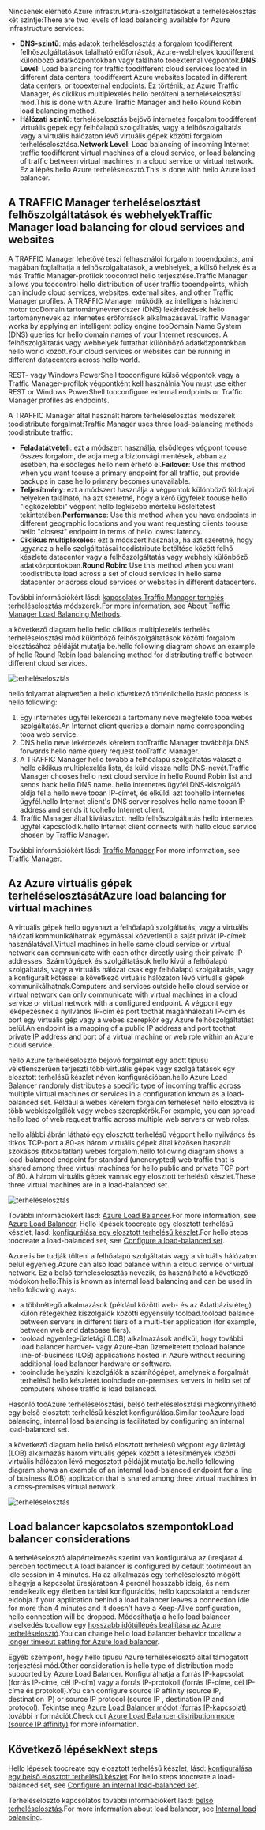 

<span data-ttu-id="1d6c8-101">Nincsenek elérhető Azure infrastruktúra-szolgáltatásokat a terheléselosztás két szintje:</span><span class="sxs-lookup"><span data-stu-id="1d6c8-101">There are two levels of load balancing available for Azure infrastructure services:</span></span>

* <span data-ttu-id="1d6c8-102">**DNS-szintű**: más adatok terheléselosztás a forgalom toodifferent felhőszolgáltatások található erőforrások, Azure-webhelyek toodifferent különböző adatközpontokban vagy található tooexternal végpontok.</span><span class="sxs-lookup"><span data-stu-id="1d6c8-102">**DNS Level**:  Load balancing for traffic toodifferent cloud services located in different data centers, toodifferent Azure websites located in different data centers, or tooexternal endpoints.</span></span> <span data-ttu-id="1d6c8-103">Ez történik, az Azure Traffic Manager, és ciklikus multiplexelés hello betölteni a terheléselosztási mód.</span><span class="sxs-lookup"><span data-stu-id="1d6c8-103">This is done with Azure Traffic Manager and hello Round Robin load balancing method.</span></span>
* <span data-ttu-id="1d6c8-104">**Hálózati szintű**: terheléselosztás bejövő internetes forgalom toodifferent virtuális gépek egy felhőalapú szolgáltatás, vagy a felhőszolgáltatás vagy a virtuális hálózaton lévő virtuális gépek közötti forgalom terheléselosztása.</span><span class="sxs-lookup"><span data-stu-id="1d6c8-104">**Network Level**:  Load balancing of incoming Internet traffic toodifferent virtual machines of a cloud service, or load balancing of traffic between virtual machines in a cloud service or virtual network.</span></span> <span data-ttu-id="1d6c8-105">Ez a lépés hello Azure terheléselosztó.</span><span class="sxs-lookup"><span data-stu-id="1d6c8-105">This is done with hello Azure load balancer.</span></span>

## <a name="traffic-manager-load-balancing-for-cloud-services-and-websites"></a><span data-ttu-id="1d6c8-106">A TRAFFIC Manager terheléselosztást felhőszolgáltatások és webhelyek</span><span class="sxs-lookup"><span data-stu-id="1d6c8-106">Traffic Manager load balancing for cloud services and websites</span></span>
<span data-ttu-id="1d6c8-107">A TRAFFIC Manager lehetővé teszi felhasználói forgalom tooendpoints, ami magában foglalhatja a felhőszolgáltatások, a webhelyek, a külső helyek és a más Traffic Manager-profilok toocontrol hello terjesztése.</span><span class="sxs-lookup"><span data-stu-id="1d6c8-107">Traffic Manager allows you toocontrol hello distribution of user traffic tooendpoints, which can include cloud services, websites, external sites, and other Traffic Manager profiles.</span></span> <span data-ttu-id="1d6c8-108">A TRAFFIC Manager működik az intelligens házirend motor tooDomain tartománynévrendszer (DNS) lekérdezések hello tartománynevek az internetes erőforrások alkalmazásával.</span><span class="sxs-lookup"><span data-stu-id="1d6c8-108">Traffic Manager works by applying an intelligent policy engine tooDomain Name System (DNS) queries for hello domain names of your Internet resources.</span></span> <span data-ttu-id="1d6c8-109">A felhőszolgáltatás vagy webhelyek futtathat különböző adatközpontokban hello world között.</span><span class="sxs-lookup"><span data-stu-id="1d6c8-109">Your cloud services or websites can be running in different datacenters across hello world.</span></span>

<span data-ttu-id="1d6c8-110">REST- vagy Windows PowerShell tooconfigure külső végpontok vagy a Traffic Manager-profilok végpontként kell használnia.</span><span class="sxs-lookup"><span data-stu-id="1d6c8-110">You must use either REST or Windows PowerShell tooconfigure external endpoints or Traffic Manager profiles as endpoints.</span></span>

<span data-ttu-id="1d6c8-111">A TRAFFIC Manager által használt három terheléselosztás módszerek toodistribute forgalmat:</span><span class="sxs-lookup"><span data-stu-id="1d6c8-111">Traffic Manager uses three load-balancing methods toodistribute traffic:</span></span>

* <span data-ttu-id="1d6c8-112">**Feladatátvételi**: ezt a módszert használja, elsődleges végpont toouse összes forgalom, de adja meg a biztonsági mentések, abban az esetben, ha elsődleges hello nem érhető el.</span><span class="sxs-lookup"><span data-stu-id="1d6c8-112">**Failover**:  Use this method when you want toouse a primary endpoint for all traffic, but provide backups in case hello primary becomes unavailable.</span></span>
* <span data-ttu-id="1d6c8-113">**Teljesítmény**: ezt a módszert használja a végpontok különböző földrajzi helyeken található, ha azt szeretné, hogy a kérő ügyfelek toouse hello "legközelebbi" végpont hello legkisebb mértékű késleltetést tekintetében.</span><span class="sxs-lookup"><span data-stu-id="1d6c8-113">**Performance**:  Use this method when you have endpoints in different geographic locations and you want requesting clients toouse hello "closest" endpoint in terms of hello lowest latency.</span></span>
* <span data-ttu-id="1d6c8-114">**Ciklikus multiplexelés:** ezt a módszert használja, ha azt szeretné, hogy ugyanaz a hello szolgáltatásai toodistribute betöltése között felhő készlete datacenter vagy a felhőszolgáltatás vagy webhely különböző adatközpontokban.</span><span class="sxs-lookup"><span data-stu-id="1d6c8-114">**Round Robin:**  Use this method when you want toodistribute load across a set of cloud services in hello same datacenter or across cloud services or websites in different datacenters.</span></span>

<span data-ttu-id="1d6c8-115">További információkért lásd: [kapcsolatos Traffic Manager terhelés terheléselosztás módszerek](../articles/traffic-manager/traffic-manager-routing-methods.md).</span><span class="sxs-lookup"><span data-stu-id="1d6c8-115">For more information, see [About Traffic Manager Load Balancing Methods](../articles/traffic-manager/traffic-manager-routing-methods.md).</span></span>

<span data-ttu-id="1d6c8-116">a következő diagram hello hello ciklikus multiplexelés terhelés terheléselosztási mód különböző felhőszolgáltatások közötti forgalom elosztásához példáját mutatja be.</span><span class="sxs-lookup"><span data-stu-id="1d6c8-116">hello following diagram shows an example of hello Round Robin load balancing method for distributing traffic between different cloud services.</span></span>

![terheléselosztás](./media/virtual-machines-common-load-balance/TMSummary.png)

<span data-ttu-id="1d6c8-118">hello folyamat alapvetően a hello következő történik:</span><span class="sxs-lookup"><span data-stu-id="1d6c8-118">hello basic process is hello following:</span></span>

1. <span data-ttu-id="1d6c8-119">Egy internetes ügyfél lekérdezi a tartomány neve megfelelő tooa webes szolgáltatás.</span><span class="sxs-lookup"><span data-stu-id="1d6c8-119">An Internet client queries a domain name corresponding tooa web service.</span></span>
2. <span data-ttu-id="1d6c8-120">DNS hello neve lekérdezés kérelem tooTraffic Manager továbbítja.</span><span class="sxs-lookup"><span data-stu-id="1d6c8-120">DNS forwards hello name query request tooTraffic Manager.</span></span>
3. <span data-ttu-id="1d6c8-121">A TRAFFIC Manager hello tovább a felhőalapú szolgáltatás választ a hello ciklikus multiplexelés lista, és küld vissza hello DNS-nevét.</span><span class="sxs-lookup"><span data-stu-id="1d6c8-121">Traffic Manager chooses hello next cloud service in hello Round Robin list and sends back hello DNS name.</span></span> <span data-ttu-id="1d6c8-122">hello internetes ügyfél DNS-kiszolgáló oldja fel a hello neve tooan IP-címet, és elküldi azt toohello internetes ügyfél.</span><span class="sxs-lookup"><span data-stu-id="1d6c8-122">hello Internet client's DNS server resolves hello name tooan IP address and sends it toohello Internet client.</span></span>
4. <span data-ttu-id="1d6c8-123">Traffic Manager által kiválasztott hello felhőszolgáltatás hello internetes ügyfél kapcsolódik.</span><span class="sxs-lookup"><span data-stu-id="1d6c8-123">hello Internet client connects with hello cloud service chosen by Traffic Manager.</span></span>

<span data-ttu-id="1d6c8-124">További információkért lásd: [Traffic Manager](../articles/traffic-manager/traffic-manager-overview.md).</span><span class="sxs-lookup"><span data-stu-id="1d6c8-124">For more information, see [Traffic Manager](../articles/traffic-manager/traffic-manager-overview.md).</span></span>

## <a name="azure-load-balancing-for-virtual-machines"></a><span data-ttu-id="1d6c8-125">Az Azure virtuális gépek terheléselosztását</span><span class="sxs-lookup"><span data-stu-id="1d6c8-125">Azure load balancing for virtual machines</span></span>
<span data-ttu-id="1d6c8-126">A virtuális gépek hello ugyanazt a felhőalapú szolgáltatás, vagy a virtuális hálózati kommunikálhatnak egymással közvetlenül a saját privát IP-címek használatával.</span><span class="sxs-lookup"><span data-stu-id="1d6c8-126">Virtual machines in hello same cloud service or virtual network can communicate with each other directly using their private IP addresses.</span></span> <span data-ttu-id="1d6c8-127">Számítógépek és szolgáltatások hello kívül a felhőalapú szolgáltatás, vagy a virtuális hálózat csak egy felhőalapú szolgáltatás, vagy a konfigurált kötéssel a következő virtuális hálózaton lévő virtuális gépek kommunikálhatnak.</span><span class="sxs-lookup"><span data-stu-id="1d6c8-127">Computers and services outside hello cloud service or virtual network can only communicate with virtual machines in a cloud service or virtual network with a configured endpoint.</span></span> <span data-ttu-id="1d6c8-128">A végpont egy leképezésnek a nyilvános IP-cím és port toothat magánhálózati IP-cím és port egy virtuális gép vagy a webes szerepkör egy Azure felhőszolgáltatást belül.</span><span class="sxs-lookup"><span data-stu-id="1d6c8-128">An endpoint is a mapping of a public IP address and port toothat private IP address and port of a virtual machine or web role within an Azure cloud service.</span></span>

<span data-ttu-id="1d6c8-129">hello Azure terheléselosztó bejövő forgalmat egy adott típusú véletlenszerűen terjeszti több virtuális gépek vagy szolgáltatások egy elosztott terhelésű készlet néven konfigurációban.</span><span class="sxs-lookup"><span data-stu-id="1d6c8-129">hello Azure Load Balancer randomly distributes a specific type of incoming traffic across multiple virtual machines or services in a configuration known as a load-balanced set.</span></span> <span data-ttu-id="1d6c8-130">Például a webes kérelem forgalom terhelését hello elosztva is több webkiszolgálók vagy webes szerepkörök.</span><span class="sxs-lookup"><span data-stu-id="1d6c8-130">For example, you can spread hello load of web request traffic across multiple web servers or web roles.</span></span>

<span data-ttu-id="1d6c8-131">hello alábbi ábrán látható egy elosztott terhelésű végpont hello nyilvános és titkos TCP-port a 80-as három virtuális gépek által közösen használt szokásos (titkosítatlan) webes forgalom.</span><span class="sxs-lookup"><span data-stu-id="1d6c8-131">hello following diagram shows a load-balanced endpoint for standard (unencrypted) web traffic that is shared among three virtual machines for hello public and private TCP port of 80.</span></span> <span data-ttu-id="1d6c8-132">A három virtuális gépek vannak egy elosztott terhelésű készlet.</span><span class="sxs-lookup"><span data-stu-id="1d6c8-132">These three virtual machines are in a load-balanced set.</span></span>

![terheléselosztás](./media/virtual-machines-common-load-balance/LoadBalancing.png)

<span data-ttu-id="1d6c8-134">További információkért lásd: [Azure Load Balancer](../articles/load-balancer/load-balancer-overview.md).</span><span class="sxs-lookup"><span data-stu-id="1d6c8-134">For more information, see [Azure Load Balancer](../articles/load-balancer/load-balancer-overview.md).</span></span> <span data-ttu-id="1d6c8-135">Hello lépések toocreate egy elosztott terhelésű készlet, lásd: [konfigurálása egy elosztott terhelésű készlet](../articles/load-balancer/load-balancer-get-started-internet-arm-ps.md).</span><span class="sxs-lookup"><span data-stu-id="1d6c8-135">For hello steps toocreate a load-balanced set, see [Configure a load-balanced set](../articles/load-balancer/load-balancer-get-started-internet-arm-ps.md).</span></span>

<span data-ttu-id="1d6c8-136">Azure is be tudják tölteni a felhőalapú szolgáltatás vagy a virtuális hálózaton belül egyenleg.</span><span class="sxs-lookup"><span data-stu-id="1d6c8-136">Azure can also load balance within a cloud service or virtual network.</span></span> <span data-ttu-id="1d6c8-137">Ez a belső terheléselosztás nevezik, és használható a következő módokon hello:</span><span class="sxs-lookup"><span data-stu-id="1d6c8-137">This is known as internal load balancing and can be used in hello following ways:</span></span>

* <span data-ttu-id="1d6c8-138">a többrétegű alkalmazások (például közötti web- és az Adatbázisréteg) külön rétegekhez kiszolgálók közötti egyensúly tooload.</span><span class="sxs-lookup"><span data-stu-id="1d6c8-138">tooload balance between servers in different tiers of a multi-tier application (for example, between web and database tiers).</span></span>
* <span data-ttu-id="1d6c8-139">tooload egyenleg-üzletági (LOB) alkalmazások anélkül, hogy további load balancer hardver- vagy Azure-ban üzemeltetett.</span><span class="sxs-lookup"><span data-stu-id="1d6c8-139">tooload balance line-of-business (LOB) applications hosted in Azure without requiring additional load balancer hardware or software.</span></span>
* <span data-ttu-id="1d6c8-140">tooinclude helyszíni kiszolgálók a számítógépet, amelynek a forgalmát terhelésű hello készletét.</span><span class="sxs-lookup"><span data-stu-id="1d6c8-140">tooinclude on-premises servers in hello set of computers whose traffic is load balanced.</span></span>

<span data-ttu-id="1d6c8-141">Hasonló tooAzure terheléselosztási, belső terheléselosztási megkönnyíthető egy belső elosztott terhelésű készlet konfigurálása.</span><span class="sxs-lookup"><span data-stu-id="1d6c8-141">Similar tooAzure load balancing, internal load balancing is facilitated by configuring an internal load-balanced set.</span></span>

<span data-ttu-id="1d6c8-142">a következő diagram hello belső elosztott terhelésű végpont egy üzletági (LOB) alkalmazás három virtuális gépek között a létesítmények közötti virtuális hálózaton lévő megosztott példáját mutatja be.</span><span class="sxs-lookup"><span data-stu-id="1d6c8-142">hello following diagram shows an example of an internal load-balanced endpoint for a line of business (LOB) application that is shared among three virtual machines in a cross-premises virtual network.</span></span>

![terheléselosztás](./media/virtual-machines-common-load-balance/LOBServers.png)

## <a name="load-balancer-considerations"></a><span data-ttu-id="1d6c8-144">Load balancer kapcsolatos szempontok</span><span class="sxs-lookup"><span data-stu-id="1d6c8-144">Load balancer considerations</span></span>
<span data-ttu-id="1d6c8-145">A terheléselosztó alapértelmezés szerint van konfigurálva az üresjárat 4 percben tootimeout.</span><span class="sxs-lookup"><span data-stu-id="1d6c8-145">A load balancer is configured by default tootimeout an idle session in 4 minutes.</span></span> <span data-ttu-id="1d6c8-146">Ha az alkalmazás egy terheléselosztó mögött elhagyja a kapcsolat üresjáratban 4 percnél hosszabb ideig, és nem rendelkezik egy életben tartási konfigurációs, hello kapcsolatot a rendszer eldobja.</span><span class="sxs-lookup"><span data-stu-id="1d6c8-146">If your application behind a load balancer leaves a connection idle for more than 4 minutes and it doesn't have a Keep-Alive configuration, hello connection will be dropped.</span></span> <span data-ttu-id="1d6c8-147">Módosíthatja a hello load balancer viselkedés tooallow egy [hosszabb időtúllépés beállítása az Azure terheléselosztó](../articles/load-balancer/load-balancer-tcp-idle-timeout.md).</span><span class="sxs-lookup"><span data-stu-id="1d6c8-147">You can change hello load balancer behavior tooallow a [longer timeout setting for Azure load balancer](../articles/load-balancer/load-balancer-tcp-idle-timeout.md).</span></span>

<span data-ttu-id="1d6c8-148">Egyéb szempont, hogy hello típusú Azure terheléselosztó által támogatott terjesztési mód.</span><span class="sxs-lookup"><span data-stu-id="1d6c8-148">Other consideration is hello type of distribution mode supported by Azure Load Balancer.</span></span> <span data-ttu-id="1d6c8-149">Konfigurálhatja a forrás IP-kapcsolat (forrás IP-címe, cél IP-cím) vagy a forrás IP-protokoll (forrás IP-címe, cél IP-címe és protokoll).</span><span class="sxs-lookup"><span data-stu-id="1d6c8-149">You can configure source IP affinity (source IP, destination IP) or source IP protocol (source IP , destination IP and protocol).</span></span> <span data-ttu-id="1d6c8-150">Tekintse meg [Azure Load Balancer módot (forrás IP-kapcsolat)](../articles/load-balancer/load-balancer-distribution-mode.md) további információt.</span><span class="sxs-lookup"><span data-stu-id="1d6c8-150">Check out [Azure Load Balancer distribution mode (source IP affinity)](../articles/load-balancer/load-balancer-distribution-mode.md) for more information.</span></span>

## <a name="next-steps"></a><span data-ttu-id="1d6c8-151">Következő lépések</span><span class="sxs-lookup"><span data-stu-id="1d6c8-151">Next steps</span></span>
<span data-ttu-id="1d6c8-152">Hello lépések toocreate egy elosztott terhelésű készlet, lásd: [konfigurálása egy belső elosztott terhelésű készlet](../articles/load-balancer/load-balancer-get-started-ilb-arm-ps.md).</span><span class="sxs-lookup"><span data-stu-id="1d6c8-152">For hello steps toocreate a load-balanced set, see [Configure an internal load-balanced set](../articles/load-balancer/load-balancer-get-started-ilb-arm-ps.md).</span></span>

<span data-ttu-id="1d6c8-153">Terheléselosztó kapcsolatos további információkért lásd: [belső terheléselosztás](../articles/load-balancer/load-balancer-internal-overview.md).</span><span class="sxs-lookup"><span data-stu-id="1d6c8-153">For more information about load balancer, see [Internal load balancing](../articles/load-balancer/load-balancer-internal-overview.md).</span></span>

